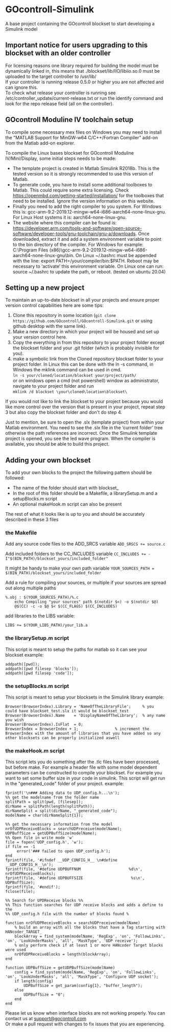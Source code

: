 # GOcontroll-Simulink
A base project containing the GOcontroll blockset to start developing a Simulink model

## Important notice for users upgrading to this blockset with an older controller

For licensing reasons one library required for building the model must be dynamically linked in, this means that ./blockset/lib/IIO/libiio.so.0 must be uploaded to the target controller to /usr/lib/ \
If your controller is running release 0.5.0 or higher you are not affected and can ignore this. \
To check what release your controller is running see /etc/controller_update/current-release.txt or run the identify command and look for the repo release field (all on the controller).

## GOcontroll Moduline IV toolchain setup

To compile some necessary mex files on Windows you may need to install the "MATLAB Support for MinGW-w64 C/C++/Fortran Compiler" add-on from the Matlab add-on explorer.

To compile the Linux bases blockset for GOcontroll Moduline IV/Mini/Display, some initial steps needs to be made:
- The template project is created in Matlab Simulink R2018b. This is the tested version so it is strongly recommended to use this version of Matlab.
- To generate code, you have to install some additional toolboxes to Matlab. This could require some extra licensing. Check https://openmbd.com/getting-started/installation/ for the toolboxes that need to be installed. Ignore the version information on this website.
- Finally you need to add the right compiler to you system. For Windows this is: gcc-arm-9.2-2019.12-mingw-w64-i686-aarch64-none-linux-gnu. \
    For Linux Host systems it is:  aarch64-none-linux-gnu.
- The website where this compiler can be found is: https://developer.arm.com/tools-and-software/open-source-software/developer-tools/gnu-toolchain/gnu-a/downloads. Once downloaded, extract it and add a system environment variable to point to the bin directory of the compiler. For Windows for example: C:\Program Files (x86)\gcc-arm-9.2-2019.12-mingw-w64-i686-aarch64-none-linux-gnu\bin.
On Linux ~/.bashrc must be appended with the line: export PATH=/your/compiler/bin:$PATH.
Reboot may be necessary to ‘activate’ this environment variable. On Linux one can run: source ~/.bashrc to update the path, or reboot.
(tested on ubuntu 20.04)

## Setting up a new project

To maintain an up-to-date blockset in all your projects and ensure proper version control capabilities here are some tips:
1. Clone this repository in some location (`git clone https://github.com/GOcontroll/GOcontroll-Simulink.git` or using github desktop with the same link).
2. Make a new directory in which your project will be housed and set up your version control here.
3. Copy the everything in from this repository to your project folder except the blockset folder and your .git folder (which is probably invisible for you).
4. make a symbolic link from the Cloned repository blockset folder to your project folder. In Linux this can be done with the ln -s command, in Windows the mklink command can be used in cmd. \
`ln -s your/cloned/location/blockset your/project/path/` \
or on windows open a cmd (not powershell) window as administrator, navigate to your project folder and run\
`mklink /d blockset \your\cloned\location\blockset\`

If you would not like to link the blockset to your project because you would like more control over the version that is present in your project, repeat step 3 but also copy the blockset folder and don't do step 4.

Just to mention, be sure to open the .slx (template project) from within your Matlab environment. You need to see the .slx file in the ‘current folder’ tree otherwise the path references are incorrect. Once the Simulink template project is opened, you see the led wave program. When the compiler is available, you should be able to build this project.

## Adding your own blockset

To add your own blocks to the project the following pattern should be followed:
- The name of the folder should start with blockset_
- In the root of this folder should be a Makefile, a librarySetup.m and a setupBlocks.m script
- An optional makeHook.m script can also be present

The rest of what it looks like is up to you and should be accurately described in these 3 files

### the Makefile

Add any source code files to the ADD_SRCS variable
`ADD_SRSCS += source.c`

Add included folders to the CC_INCLUDES variable
`CC_INCLUDES += -I"$(BIN_PATH)/blockset_yours/included_folder"`

It might be handy to make your own path variable
`YOUR_SOURCES_PATH = $(BIN_PATH)/blockset_yours/included_folder`

Add a rule for compiling your sources, or multiple if your sources are spread out along multiple paths

```
%.obj : $(YOUR_SOURCES_PATH)/%.c
	echo Compiling "your sources" path $(notdir $<) -o $(notdir $@)
	@$(CC) -c -o $@ $< $(CC_FLAGS) $(CC_INCLUDES)
```

add libraries to the LIBS variable:
```
LIBS += $(YOUR_LIBS_PATH)/your_lib.a
```

### the librarySetup.m script

This script is meant to setup the paths for matlab so it can see your blockset
example:
```
addpath([pwd]);
addpath([pwd filesep 'blocks']);
addpath([pwd filesep 'code']);
```

### the setupBlocks.m script

This script is meant to setup your blocksets in the Simulink library
example:
```
Browser(BrowserIndex).Library = 'NameOfTheLibraryFile';  	% you could have blockset_test.slx it would be blockset_test
Browser(BrowserIndex).Name    = 'DisplayNameOfTheLibrary';	% any name you wish
Browser(BrowserIndex).IsFlat  = 0;
BrowserIndex = BrowserIndex + 1; 				% increment the BrowserIndex with the amount of libraries that you have added so any other blocksets can be properly initialized aswell
```

### the makeHook.m script

This script lets you do something after the .tlc files have been processed, but before make. For example a header file with some model dependent parameters can be constructed to compile your blockset. For example you want to set some buffer size in your code in simulink.
This script will get run in the "generated_code" folder of your project.
example:
```
fprintf('\n### Adding data to UDP_config.h...\n');
%% get the modelname from the folder name
splitPath = split(pwd, [filesep]);
dirName = splitPath(length(splitPath));
dirNameSplit = split(dirName, "_generated_code");
modelName = char(dirNameSplit{1});

%% get the necessary information from the model
nrOfUDPReceiveBlocks = searchUDPreceive(modelName);
UDPBuffSize = getUDPBuffSize(modelName);
%% Open file in write mode 'w'
file = fopen('UDP_config.h', 'w');
if file == -1
     error('### failed to open UDP_config.h');
end
fprintf(file, '#ifndef __UDP_CONFIG_H__ \n#define __UDP_CONFIG_H__\n');
fprintf(file, '#define UDPBUFFNUM                     %d\n', nrOfUDPReceiveBlocks);
fprintf(file, '#define UDPBUFFSIZE                     %s\n', UDPBuffSize);
fprintf(file, '#endif');
fclose(file);
    
%% Search for UPDReceive blocks %%
%% This function searches for UDP receive blocks and adds a define to the
%% UDP_config.h file with the number of blocks found %

function nrOfUDPReceiveBlocks = searchUDPreceive(modelName)
    % build an array with all the blocks that have a Tag starting with HANcoder_TARGET_
    blockArray = find_system(modelName, 'RegExp', 'on', 'FollowLinks', 'on', 'LookUnderMasks', 'all', 'MaskType', 'UDP receive');
    % only perform check if at least 1 or more HANcoder Target blocks were used
    nrOfUDPReceiveBlocks = length(blockArray);
end

function UDPBuffSize = getUDPBuffSize(modelName)
    config = find_system(modelName, 'RegExp', 'on', 'FollowLinks', 'on', 'LookUnderMasks', 'all', 'MaskType', 'Configure UDP socket');
    if length(config)
        UDPBuffSize = get_param(config{1}, "buffer_length");
    else
        UDPBuffSize = "0";
    end
end
```

Please let us know when interface blocks are not working properly. You can contact us at support@gocontroll.com \
Or make a pull request with changes to fix issues that you are experiencing.
